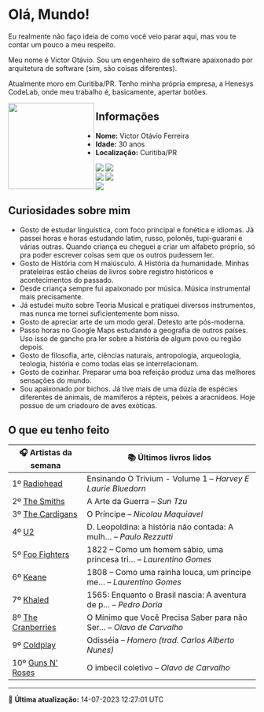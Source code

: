 # Olá, Mundo!

Eu realmente não faço ideia de como você veio parar aqui, mas vou te contar um pouco a meu respeito.

Meu nome é Victor Otávio. Sou um engenheiro de software apaixonado por arquitetura de software (sim, são coisas diferentes).

Atualmente moro em Curitiba/PR. Tenho minha própria empresa, a Henesys CodeLab, onde meu trabalho é, basicamente, apertar botões.

<img align="left" src="https://github.com/vctrtvfrrr/vctrtvfrrr/raw/master/octocat.png" alt="" width="175" />

## Informações

- **Nome:** Victor Otávio Ferreira
- **Idade:** 30 anos
- **Localização:** Curitiba/PR

[![](https://img.shields.io/badge/LinkedIn-victorotavio-blue)](https://www.linkedin.com/in/victorotavio/) [![](https://img.shields.io/badge/Twitter-@vctrtvfrrr-blue)](https://twitter.com/vctrtvfrrr)  
[![](https://img.shields.io/badge/GitHub-vctrtvfrrr-24292e)](https://github.com/vctrtvfrrr) [![](https://img.shields.io/badge/GitLab-vctrtvfrrr-ec5d16)](https://gitlab.com/vctrtvfrrr)  
[![](https://img.shields.io/badge/Email-victor@otavioferreira.com.br-red)](mailto:victor@otavioferreira.com.br)  

## Curiosidades sobre mim

-   Gosto de estudar linguística, com foco principal e fonética e idiomas. Já passei horas e horas estudando latim, russo, polonês, tupi-guarani e várias outras. Quando criança eu cheguei a criar um alfabeto próprio, só pra poder escrever coisas sem que os outros pudessem ler.
-   Gosto de História com H maiúsculo. A História da humanidade. Minhas prateleiras estão cheias de livros sobre registro históricos e acontecimentos do passado.
-   Desde criança sempre fui apaixonado por música. Música instrumental mais precisamente.
-   Já estudei muito sobre Teoria Musical e pratiquei diversos instrumentos, mas nunca me tornei suficientemente bom nisso.
-   Gosto de apreciar arte de um modo geral. Detesto arte pós-moderna.
-   Passo horas no Google Maps estudando a geografia de outros países. Uso isso de gancho pra ler sobre a história de algum povo ou região depois.
-   Gosto de filosofia, arte, ciências naturais, antropologia, arqueologia, teologia, história e como todas elas se interrelacionam.
-   Gosto de cozinhar. Preparar uma boa refeição produz uma das melhores sensações do mundo.
-   Sou apaixonado por bichos. Já tive mais de uma dúzia de espécies diferentes de animais, de mamiferos a répteis, peixes a aracnídeos. Hoje possuo de um criadouro de aves exóticas.


## O que eu tenho feito

|                      🎧 Artistas da semana                      |                      📚 Últimos livros lidos                      |
|-----------------------------------------------------------------|-------------------------------------------------------------------|
| 1º [Radiohead](https://www.last.fm/music/Radiohead)             | Ensinando O Trivium - Volume 1	–	_Harvey E Laurie Bluedorn_         |
| 2º [The Smiths](https://www.last.fm/music/The+Smiths)           | A Arte da Guerra	–	_Sun Tzu_                                        |
| 3º [The Cardigans](https://www.last.fm/music/The+Cardigans)     | O Príncipe	–	_Nicolau Maquiavel_                                    |
| 4º [U2](https://www.last.fm/music/U2)                           | D. Leopoldina: a história não contada: A mulh…	–	_Paulo Rezzutti_   |
| 5º [Foo Fighters](https://www.last.fm/music/Foo+Fighters)       | 1822 – Como um homem sábio, uma princesa tri…	–	_Laurentino Gomes_  |
| 6º [Keane](https://www.last.fm/music/Keane)                     | 1808 – Como uma rainha louca, um príncipe me…	–	_Laurentino Gomes_  |
| 7º [Khaled](https://www.last.fm/music/Khaled)                   | 1565: Enquanto o Brasil nascia: A aventura de p…	–	_Pedro Doria_    |
| 8º [The Cranberries](https://www.last.fm/music/The+Cranberries) | O Mínimo que Você Precisa Saber para não Ser…	–	_Olavo de Carvalho_ |
| 9º [Coldplay](https://www.last.fm/music/Coldplay)               | Odisséia	–	_Homero (trad. Carlos Alberto Nunes)_                    |
| 10º [Guns N' Roses](https://www.last.fm/music/Guns+N%27+Roses)  | O imbecil coletivo	–	_Olavo de Carvalho_                            |


---

🚀 **Última atualização:** 14-07-2023 12:27:01 UTC